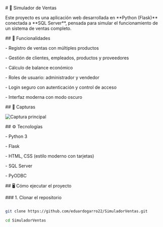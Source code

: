 \# 🧾 Simulador de Ventas



Este proyecto es una aplicación web desarrollada en \*\*Python (Flask)\*\* conectada a \*\*SQL Server\*\*, pensada para simular el funcionamiento de un sistema de ventas completo.



\## 🚀 Funcionalidades



\- Registro de ventas con múltiples productos

\- Gestión de clientes, empleados, productos y proveedores

\- Cálculo de balance económico

\- Roles de usuario: administrador y vendedor

\- Login seguro con autenticación y control de acceso

\- Interfaz moderna con modo oscuro



\## 📸 Capturas 

![Captura principal](imagenes/captura1.png)






\## ⚙️ Tecnologías



\- Python 3

\- Flask

\- HTML, CSS (estilo moderno con tarjetas)

\- SQL Server

\- PyODBC



\## 🖥️ Cómo ejecutar el proyecto



\### 1. Clonar el repositorio



```bash

git clone https://github.com/eduardogarro22/SimuladorVentas.git

cd SimuladorVentas



